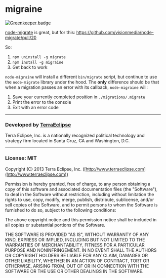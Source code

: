 # migraine

[![Greenkeeper badge](https://badges.greenkeeper.io/danmactough/node-migraine.svg)](https://greenkeeper.io/)

[node-migrate](https://github.com/visionmedia/node-migrate) is great, but for this: https://github.com/visionmedia/node-migrate/pull/20

So:

1. `npm uninstall -g migrate`
2. `npm install -g migraine`
3. Get back to work

`node-migraine` will install a different `bin/migrate` script, but continue to use the `node-migrate` library under the hood. The **only** difference should be that when a migration passes an error with its callback, `node-migraine` will:

1. Save your currently completed position in `./migrations/.migrate`
2. Print the error to the console
3. Exit with an error code

- - -

### Developed by [TerraEclipse](https://github.com/TerraEclipse)

Terra Eclipse, Inc. is a nationally recognized political technology and
strategy firm located in Santa Cruz, CA and Washington, D.C.

- - -

### License: MIT
Copyright (C) 2013 Terra Eclipse, Inc. ([http://www.terraeclipse.com](http://www.terraeclipse.com))

Permission is hereby granted, free of charge, to any person obtaining a copy
of this software and associated documentation files (the "Software"), to deal
in the Software without restriction, including without limitation the rights
to use, copy, modify, merge, publish, distribute, sublicense, and/or sell
copies of the Software, and to permit persons to whom the Software is furnished
to do so, subject to the following conditions:

The above copyright notice and this permission notice shall be included in
all copies or substantial portions of the Software.

THE SOFTWARE IS PROVIDED "AS IS", WITHOUT WARRANTY OF ANY KIND, EXPRESS OR
IMPLIED, INCLUDING BUT NOT LIMITED TO THE WARRANTIES OF MERCHANTABILITY,
FITNESS FOR A PARTICULAR PURPOSE AND NONINFRINGEMENT. IN NO EVENT SHALL THE
AUTHORS OR COPYRIGHT HOLDERS BE LIABLE FOR ANY CLAIM, DAMAGES OR OTHER
LIABILITY, WHETHER IN AN ACTION OF CONTRACT, TORT OR OTHERWISE, ARISING FROM,
OUT OF OR IN CONNECTION WITH THE SOFTWARE OR THE USE OR OTHER DEALINGS IN THE
SOFTWARE.